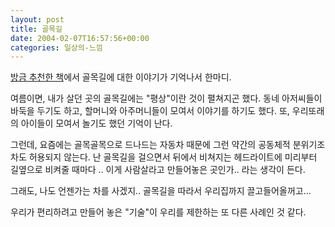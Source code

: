 ```yaml
---
layout: post
title: 골목길
date: 2004-02-07T16:57:56+00:00
categories: 일상의-느낌
---
```

<a href="http://jinto.pe.kr/332">방금 추천한 책</a>에서 골목길에 대한 이야기가 기억나서 한마디.

여름이면, 내가 살던 곳의 골목길에는 "평상"이란 것이 펼쳐지곤 했다. 동네 아저씨들이 바둑을 두기도 하고, 할머니와 아주머니들이 모여서 이야기를 하기도 했다. 또, 우리또래의 아이들이 모여서 놀기도 했던 기억이 난다.

그런데, 요즘에는 골목골목으로 드나드는 자동차 때문에 그런 약간의 공동체적 분위기조차도 허용되지 않는다. 난 골목길을 걸으면서 뒤에서 비쳐지는 헤드라이트에 미리부터 길옆으로 비켜줄 때마다 .. 이게 사람살라고 만들어놓은 곳인가.. 라는 생각이 든다.

그래도, 나도 언젠가는 차를 사겠지.. 골목길을 따라서 우리집까지 끌고들어올꺼고...

우리가 편리하려고 만들어 놓은 "기술"이 우리를 제한하는 또 다른 사례인 것 같다.
